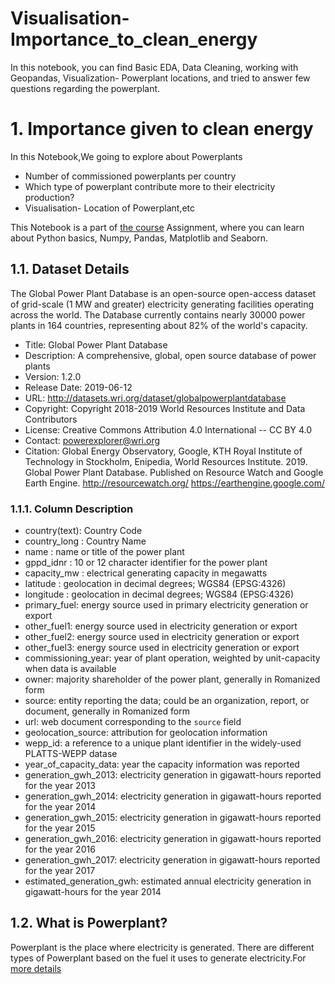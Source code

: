 # Visualisation-Importance_to_clean_energy
In this notebook, you can find Basic EDA, Data Cleaning, working with Geopandas, Visualization- Powerplant locations, and tried to answer few questions regarding the  powerplant.

# 1. Importance given to clean energy

In this Notebook,We going to explore about Powerplants 

* Number of commissioned powerplants per country
* Which type of powerplant contribute more to their electricity production?
* Visualisation- Location of Powerplant,etc

This Notebook is a part of [the course](http://zerotopandas.com) Assignment, where you can learn about Python basics, Numpy, Pandas, Matplotlib and Seaborn.



## 1.1. Dataset Details

The Global Power Plant Database is an open-source open-access dataset of grid-scale (1 MW and greater) electricity generating facilities operating across the world. The Database currently contains nearly 30000 power plants in 164 countries, representing about 82% of the world's capacity.

* Title: Global Power Plant Database
* Description: A comprehensive, global, open source database of power plants
* Version: 1.2.0
* Release Date: 2019-06-12
* URL: http://datasets.wri.org/dataset/globalpowerplantdatabase
* Copyright: Copyright 2018-2019 World Resources Institute and Data Contributors
* License: Creative Commons Attribution 4.0 International -- CC BY 4.0
* Contact: powerexplorer@wri.org
* Citation: Global Energy Observatory, Google, KTH Royal Institute of Technology in Stockholm, Enipedia, World Resources Institute. 2019. Global Power Plant Database. Published on Resource Watch and Google Earth Engine. http://resourcewatch.org/ https://earthengine.google.com/  



### 1.1.1. Column Description

* country(text): Country Code
* country_long : Country Name
* name : name or title of the power plant
* gppd_idnr : 10 or 12 character identifier for the power plant
* capacity_mw : electrical generating capacity in megawatts
* latitude : geolocation in decimal degrees; WGS84 (EPSG:4326)
* longitude : geolocation in decimal degrees; WGS84 (EPSG:4326)
* primary_fuel: energy source used in primary electricity generation or export
* other_fuel1: energy source used in electricity generation or export
* other_fuel2: energy source used in electricity generation or export
* other_fuel3: energy source used in electricity generation or export
* commissioning_year: year of plant operation, weighted by unit-capacity when data is available
* owner: majority shareholder of the power plant, generally in Romanized form
* source: entity reporting the data; could be an organization, report, or document, generally in Romanized form
* url: web document corresponding to the `source` field
* geolocation_source: attribution for geolocation information
* wepp_id: a reference to a unique plant identifier in the widely-used PLATTS-WEPP datase
* year_of_capacity_data: year the capacity information was reported
* generation_gwh_2013: electricity generation in gigawatt-hours reported for the year 2013 
* generation_gwh_2014: electricity generation in gigawatt-hours reported for the year 2014
* generation_gwh_2015: electricity generation in gigawatt-hours reported for the year 2015 
* generation_gwh_2016: electricity generation in gigawatt-hours reported for the year 2016
* generation_gwh_2017: electricity generation in gigawatt-hours reported for the year 2017
* estimated_generation_gwh: estimated annual electricity generation in gigawatt-hours for the year 2014


## 1.2. What is Powerplant?

Powerplant is the place where electricity is generated. There are different types of Powerplant based on the fuel it uses to generate electricity.For [more details](https://en.wikipedia.org/wiki/Power_station)
